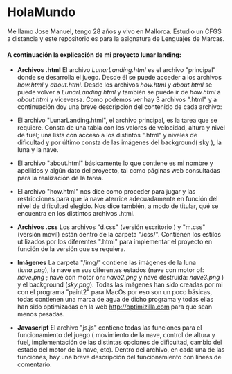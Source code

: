 # HolaMundo 
Me llamo Jose Manuel, tengo 28 años y vivo en Mallorca. Estudio un CFGS a distancia y este repositorio es para la asignatura de Lenguajes de Marcas.

#### A continuación la explicación de mi proyecto lunar landing:
* __Archivos .html__ El archivo _LunarLanding.html_ es el archivo "principal" donde se desarrolla el juego. Desde él se puede acceder a los archivos _how.html_ y _about.html_.
 Desde los archivos _how.html_ y _about.html_ se puede volver a _LunarLanding.html_ y también se puede ir de _how.html_ a _about.html_ y viceversa. Como podemos ver hay 3 archivos ".html" y a continuación doy una breve descripción del contenido de cada archivo: 
 
 * El archivo "LunarLanding.html", el archivo principal, es la tarea que se requiere. Consta de una tabla con los valores de velocidad, altura y nivel de fuel; una lista con acceso a los distintos ".html" y niveles de dificultad y por último consta de  las imágenes del background( sky ), la luna y la nave.
 * El archivo "about.html" básicamente lo que contiene es mi nombre y apellidos y algún dato del proyecto, tal como páginas web consultadas para la realización de la tarea.
 * El archivo "how.html" nos dice como proceder para jugar y las restricciones para que la nave aterrice adecuadamente en función del nivel de dificultad elegido. Nos dice también, a modo de titular, qué se encuentra en los distintos archivos .html.


* __Archivos .css__ Los archivos "d.css" (versión escritorio ) y "m.css" (versión movil) están dentro de la carpeta "/css/". Contienen los estilos utilizados por los diferentes ".html" para implementar el proyecto en función de la versión que se requiera.
* __Imágenes__ La carpeta "/img/" contiene las imágenes de la luna (_luna.png_), la nave en sus diferentes estados  (nave con motor of: _nave.png_ ; nave con motor on: _nave2.png_ y nave destruida: _nave3.png_ ) y el background (_sky.png_). Todas las imágenes han sido creadas por mi con el programa "paint2" para MacOs por eso son un poco básicas, todas contienen una marca de agua de dicho programa y todas ellas han sido optimizadas en la web http://optimizilla.com para que sean menos pesadas.
* __Javascript__ El archivo "js.js" contiene todas las funciones para el funcionamiento del juego ( movimiento de la nave, control de altura y fuel, implementación de las distintas opciones de dificultad, cambio del estado del motor de la nave, etc). Dentro del archivo, en cada una de las funciones, hay una breve descripción del funcionamiento con líneas de comentario.
